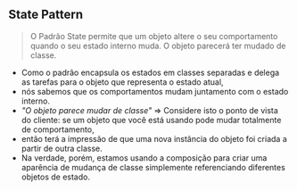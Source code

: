 ## State Pattern

>O Padrão State permite que um objeto altere o seu comportamento quando o seu estado interno muda.
>O objeto parecerá ter mudado de classe.
* Como o padrão encapsula os estados em classes separadas e delega as tarefas para o objeto que representa o estado atual,
* nós sabemos que os comportamentos mudam juntamento com o estado interno.
* *"O objeto parece mudar de classe"* => Considere isto o ponto de vista do cliente: se um objeto que você está usando pode mudar totalmente de comportamento,
* então terá a impressão de que uma nova instância do objeto foi criada a partir de outra classe.
* Na verdade, porém, estamos usando a composição para criar uma aparência de mudança de classe simplemente referenciando diferentes objetos de estado.